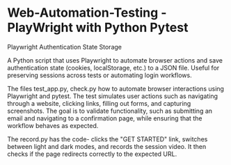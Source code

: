# Web-Automation-Testing - PlayWright with Python Pytest 

Playwright Authentication State Storage

A Python script that uses Playwright to automate browser actions and save authentication state (cookies, localStorage, etc.) to a JSON file. Useful for preserving sessions across tests or automating login workflows.

The files test_app.py, check.py how to automate browser interactions using Playwright and pytest. The test simulates user actions such as navigating through a website, clicking links, filling out forms, and capturing screenshots. The goal is to validate functionality, such as submitting an email and navigating to a confirmation page, while ensuring that the workflow behaves as expected.

The record.py has the code- clicks the "GET STARTED" link, switches between light and dark modes, and records the session video. It then checks if the page redirects correctly to the expected URL.
